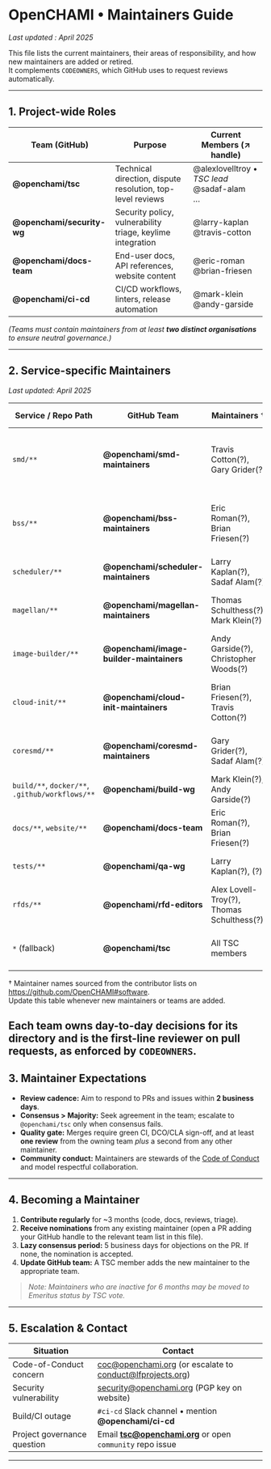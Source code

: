 # OpenCHAMI • Maintainers Guide
_Last updated : April 2025_

This file lists the current maintainers, their areas of responsibility, and how new maintainers are added or retired.  
It complements `CODEOWNERS`, which GitHub uses to request reviews automatically.

---

## 1. Project-wide Roles

| Team (GitHub) | Purpose | Current Members (↗ handle) |
|---------------|---------|----------------------------|
| **@openchami/tsc** | Technical direction, dispute resolution, top-level reviews | @alexlovelltroy • _TSC lead_ <br> @sadaf-alam <br> … |
| **@openchami/security-wg** | Security policy, vulnerability triage, keylime integration | @larry-kaplan <br> @travis-cotton |
| **@openchami/docs-team** | End-user docs, API references, website content | @eric-roman <br> @brian-friesen |
| **@openchami/ci-cd** | CI/CD workflows, linters, release automation | @mark-klein <br> @andy-garside |

*(Teams must contain maintainers from at least **two distinct organisations** to ensure neutral governance.)*

---

## 2. Service-specific Maintainers 
_Last updated: April 2025_

| Service / Repo Path | GitHub Team | Maintainers † | Primary Responsibilities |
|---------------------|------------|---------------|--------------------------|
| `smd/**` | **@openchami/smd-maintainers** | Travis Cotton(?), Gary Grider(?) | State Management Database – node inventory & ad-hoc groups |
| `bss/**` | **@openchami/bss-maintainers** | Eric Roman(?), Brian Friesen(?) | Boot Script Service – generates iPXE scripts for diskless/diskful nodes |
| `scheduler/**` | **@openchami/scheduler-maintainers** | Larry Kaplan(?), Sadaf Alam(?) | Job-scheduler plugins & integration |
| `magellan/**` | **@openchami/magellan-maintainers** | Thomas Schulthess(?), Mark Klein(?) | Redfish-based node discovery & firmware management |
| `image-builder/**` | **@openchami/image-builder-maintainers** | Andy Garside(?), Christopher Woods(?) | Build squashfs images for remote-boot HPC nodes |
| `cloud-init/**` | **@openchami/cloud-init-maintainers** | Brian Friesen(?), Travis Cotton(?) | Generate cloud-init payloads; optional WireGuard TLS |
| `coresmd/**` | **@openchami/coresmd-maintainers** | Gary Grider(?), Sadaf Alam(?) | CoreDHCP plugin that syncs DHCP data from SMD |
| `build/**`, `docker/**`, `.github/workflows/**` | **@openchami/build-wg** | Mark Klein(?), Andy Garside(?) | Build tooling, Dockerfiles, CI/CD pipelines |
| `docs/**`, `website/**` | **@openchami/docs-team** | Eric Roman(?), Brian Friesen(?) | End-user & developer documentation |
| `tests/**` | **@openchami/qa-wg** | Larry Kaplan(?), (?) | Integration & regression test suites |
| `rfds/**` | **@openchami/rfd-editors** | Alex Lovell-Troy(?), Thomas Schulthess(?) | Request-for-Discussion drafts & editorial workflow |
| `*` (fallback) | **@openchami/tsc** | All TSC members | Catch-all reviews & dispute resolution |

† Maintainer names sourced from the contributor lists on <https://github.com/OpenCHAMI#software>.  
Update this table whenever new maintainers or teams are added.

Each team owns day-to-day decisions for its directory and is the first-line reviewer on pull requests, as enforced by `CODEOWNERS`.
---

## 3. Maintainer Expectations

* **Review cadence:** Aim to respond to PRs and issues within **2 business days**.  
* **Consensus > Majority:** Seek agreement in the team; escalate to `@openchami/tsc` only when consensus fails.  
* **Quality gate:** Merges require green CI, DCO/CLA sign-off, and at least **one review** from the owning team *plus* a second from any other maintainer.  
* **Community conduct:** Maintainers are stewards of the [Code of Conduct](code_of_conduct.md) and model respectful collaboration.  

---

## 4. Becoming a Maintainer

1. **Contribute regularly** for ~3 months (code, docs, reviews, triage).  
2. **Receive nominations** from any existing maintainer (open a PR adding your GitHub handle to the relevant team list in this file).  
3. **Lazy consensus period:** 5 business days for objections on the PR. If none, the nomination is accepted.  
4. **Update GitHub team:** A TSC member adds the new maintainer to the appropriate team.  

> _Note: Maintainers who are inactive for 6 months may be moved to Emeritus status by TSC vote._

---

## 5. Escalation & Contact

| Situation | Contact |
|-----------|---------|
| Code-of-Conduct concern | <coc@openchami.org> (or escalate to conduct@lfprojects.org) |
| Security vulnerability | <security@openchami.org> (PGP key on website) |
| Build/CI outage | `#ci-cd` Slack channel • mention **@openchami/ci-cd** |
| Project governance question | Email **tsc@openchami.org** or open `community` repo issue |

---

